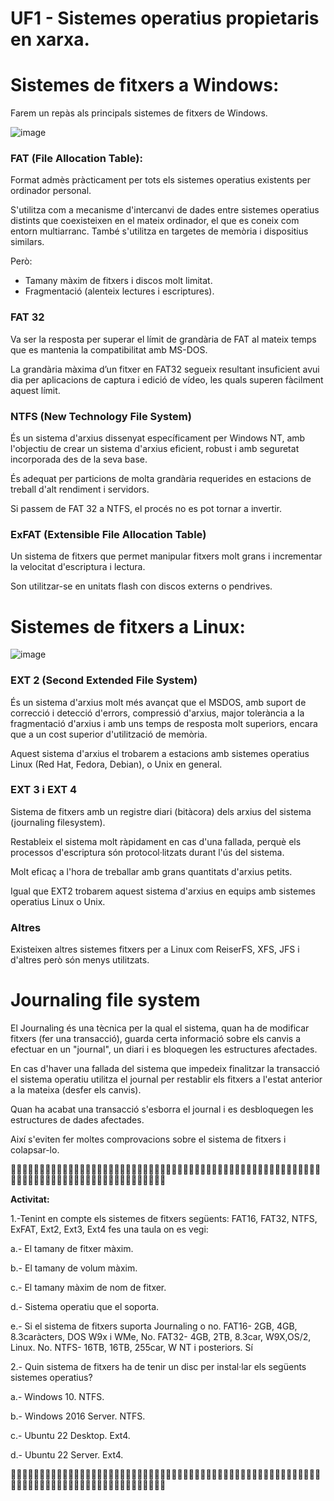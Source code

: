 # UF1 - Sistemes operatius propietaris en xarxa.

# Sistemes de fitxers a Windows:

Farem un repàs als principals sistemes de fitxers de Windows.

![image](https://github.com/XaSaFa/MP04/assets/110727546/7574af42-8d5f-4902-b2b0-a8388c902caf)

### FAT (File Allocation Table):

Format admès pràcticament per tots els sistemes operatius existents per ordinador personal.

S'utilitza com a mecanisme d'intercanvi de dades entre sistemes operatius distints que coexisteixen en el mateix
ordinador, el que es coneix com entorn multiarranc. També s'utilitza en targetes de memòria i dispositius similars.

Però:
- Tamany màxim de fitxers i discos molt limitat.
- Fragmentació (alenteix lectures i escriptures).

### FAT 32

Va ser la resposta per superar el límit de grandària de FAT al mateix temps que es mantenia la compatibilitat amb MS-DOS.

La grandària màxima d’un fitxer en FAT32 segueix resultant insuficient avui dia per aplicacions de captura i edició de vídeo, les quals superen fàcilment aquest límit.

### NTFS (New Technology File System)

És un sistema d'arxius dissenyat específicament per Windows NT, amb l'objectiu de crear un sistema d'arxius eficient, robust i amb seguretat incorporada des de la seva base.

És adequat per particions de molta grandària requerides en estacions de treball d'alt rendiment i servidors.

Si passem de FAT 32 a NTFS, el procés no es pot tornar a invertir.

### ExFAT (Extensible File Allocation Table)

Un sistema de fitxers que permet manipular fitxers molt grans i incrementar la velocitat d'escriptura i lectura.

Son utilitzar-se en unitats flash con discos externs o pendrives.  

# Sistemes de fitxers a Linux:

![image](https://github.com/XaSaFa/MP04/assets/110727546/5e864f1b-48d3-4857-ac51-e2891cb99565)

### EXT 2 (Second Extended File System)

És un sistema d'arxius molt més avançat que el MSDOS, amb suport de correcció i detecció d'errors, compressió d'arxius, major tolerància a la fragmentació d'arxius i amb uns temps de resposta molt superiors, encara que a un cost superior d'utilització de memòria.

Aquest sistema d'arxius el trobarem a estacions amb sistemes operatius Linux (Red Hat, Fedora, Debian), o Unix en general.

### EXT 3 i EXT 4

Sistema de fitxers amb un registre diari (bitàcora) dels arxius del sistema (journaling filesystem).

Restableix el sistema molt ràpidament en cas d'una fallada, perquè els processos d'escriptura són protocol·litzats durant l'ús del sistema.

Molt eficaç a l'hora de treballar amb grans quantitats d'arxius petits.

Igual que EXT2 trobarem aquest sistema d'arxius en equips amb sistemes operatius Linux o Unix.

### Altres

Existeixen altres sistemes fitxers per a Linux com ReiserFS, XFS, JFS i d'altres però són menys utilitzats.

# Journaling file system

El Journaling és una tècnica per la qual el sistema, quan ha de modificar fitxers (fer una transacció), guarda certa informació sobre els canvis a efectuar en un "journal", un diari i es bloquegen les estructures afectades.

En cas d'haver una fallada del sistema que impedeix finalitzar la transacció el sistema operatiu utilitza el journal per restablir els fitxers a l'estat anterior a la mateixa (desfer els canvis).

Quan ha acabat una transacció s'esborra el journal i es desbloquegen les estructures de dades afectades.

Així s'eviten fer moltes comprovacions sobre el sistema de fitxers i colapsar-lo.


🕵🏼‍♂️🕵🏼‍♂️🕵🏼‍♂️🕵🏼‍♂️🕵🏼‍♂️🕵🏼‍♂️🕵🏼‍♂️🕵🏼‍♂️🕵🏼‍♂️🕵🏼‍♂️🕵🏼‍♂️🕵🏼‍♂️🕵🏼‍♂️🕵🏼‍♂️🕵🏼‍♂️🕵🏼‍♂️🕵🏼‍♂️🕵🏼‍♂️🕵🏼‍♂️🕵🏼‍♂️🕵🏼‍♂️🕵🏼‍♂️🕵🏼‍♂️🕵🏼‍♂️🕵🏼‍♂️🕵🏼‍♂️🕵🏼‍♂️

**Activitat:**

1.-Tenint en compte els sistemes de fitxers següents: FAT16, FAT32, NTFS, ExFAT, Ext2, Ext3, Ext4 fes una taula on es vegi:

a.- El tamany de fitxer màxim.

b.- El tamany de volum màxim.

c.- El tamany màxim de nom de fitxer.

d.- Sistema operatiu que el soporta.

e.- Si el sistema de fitxers suporta Journaling o no.
FAT16- 2GB, 4GB, 8.3caràcters, DOS W9x i WMe, No.
FAT32- 4GB, 2TB, 8.3car, W9X,OS/2, Linux. No.
NTFS- 16TB, 16TB, 255car, W NT i posteriors. Sí


2.- Quin sistema de fitxers ha de tenir un disc per instal·lar els següents sistemes operatius?

a.- Windows 10. NTFS.

b.- Windows 2016 Server. NTFS.

c.- Ubuntu 22 Desktop. Ext4.

d.- Ubuntu 22 Server. Ext4.

🕵🏼‍♂️🕵🏼‍♂️🕵🏼‍♂️🕵🏼‍♂️🕵🏼‍♂️🕵🏼‍♂️🕵🏼‍♂️🕵🏼‍♂️🕵🏼‍♂️🕵🏼‍♂️🕵🏼‍♂️🕵🏼‍♂️🕵🏼‍♂️🕵🏼‍♂️🕵🏼‍♂️🕵🏼‍♂️🕵🏼‍♂️🕵🏼‍♂️🕵🏼‍♂️🕵🏼‍♂️🕵🏼‍♂️🕵🏼‍♂️🕵🏼‍♂️🕵🏼‍♂️🕵🏼‍♂️🕵🏼‍♂️🕵🏼‍♂️

